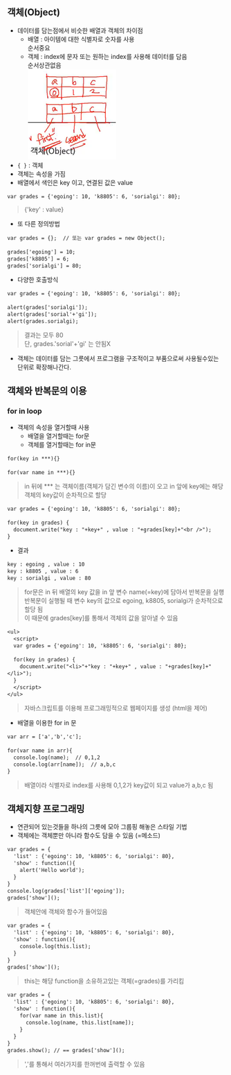 ## 객체(Object)
- 데이터를 담는점에서 비슷한 배열과 객체의 차이점
    - 배열 : 아이템에 대한 식별자로 숫자를 사용<br/>순서중요
    - 객체 : index에 문자 또는 원하는 index를 사용해 데이터를 담음<br/>순서상관없음
<br/>![이미지](images/js21.png)<br/>
- `{ }` : 객체
- 객체는 속성을 가짐
- 배열에서 색인은 key 이고, 연결된 값은 value
```
var grades = {'egoing': 10, 'k8805': 6, 'sorialgi': 80};
```
> {'key' : value}

- 또 다른 정의방법
```
var grades = {};  // 또는 var grades = new Object();

grades['egoing'] = 10;
grades['k8805'] = 6;
grades['sorialgi'] = 80;
```
- 다양한 호출방식
```
var grades = {'egoing': 10, 'k8805': 6, 'sorialgi': 80};

alert(grades['sorialgi']);
alert(grades['sorial'+'gi']);
alert(grades.sorialgi);
```
> 결과는 모두 80<br/>단, grades.'sorial'+'gi' 는 안됨X

- 객체는 데이터를 담는 그릇에서 프로그램을 구조적이고 부품으로써 사용될수있는 단위로 확장해나간다.

## 객체와 반복문의 이용
### for in loop
- 객체의 속성을 열거할때 사용
    - 배열을 열거할때는 for문
    - 객체를 열거할때는 for in문
        
```
for(key in ***){}

for(var name in ***){}
```
> in 뒤에 *** 는 객체이름(객체가 담긴 변수의 이름)이 오고 in 앞에 key에는 해당 객체의 key값이 순차적으로 할당 
```
var grades = {'egoing': 10, 'k8805': 6, 'sorialgi': 80};

for(key in grades) {
  document.write("key : "+key+" , value : "+grades[key]+"<br />");
}
```
- 결과
```
key : egoing , value : 10
key : k8805 , value : 6
key : sorialgi , value : 80
```
> for문은 in 뒤 배열의 key 값을 in 앞 변수 name(=key)에 담아서 반복문을 실행<br />반복문이 실행될 때 변수 key의 값으로 egoing, k8805, sorialgi가 순차적으로 할당 됨<br />이 때문에 grades[key]를 통해서 객체의 값을 알아낼 수 있음
```
<ul>
  <script>
  var grades = {'egoing': 10, 'k8805': 6, 'sorialgi': 80};

  for(key in grades) {
    document.write("<li>"+"key : "+key+" , value : "+grades[key]+"</li>");
  }
  </script>
</ul>
```
> 자바스크립트를 이용해 프로그래밍적으로 웹페이지를 생성 (html을 제어)

- 배열을 이용한 for in 문
```
var arr = ['a','b','c'];

for(var name in arr){
  console.log(name);  // 0,1,2
  console.log(arr[name]);  // a,b,c
}
```
> 배열이라 식별자로 index를 사용해 0,1,2가 key값이 되고 value가 a,b,c 됨


## 객체지향 프로그래밍
- 연관되어 있는것들을 하나의 그릇에 모아 그룹핑 해놓은 스타일 기법
- 객체에는 객체뿐만 아니라 함수도 담을 수 있음 (=메소드)
```
var grades = { 
  'list' : {'egoing': 10, 'k8805': 6, 'sorialgi': 80},
  'show' : function(){
    alert('Hello world');
  }
}
console.log(grades['list']['egoing']);
grades['show']();
```
> 객체안에 객체와 함수가 들어있음
```
var grades = {
  'list' : {'egoing': 10, 'k8805': 6, 'sorialgi': 80},
  'show' : function(){
    console.log(this.list);
  }
}
grades['show']();
```
> this는 해당 function을 소유하고있는 객체(=grades)를 가리킴
```
var grades = {
  'list' : {'egoing': 10, 'k8805': 6, 'sorialgi': 80},
  'show' : function(){
    for(var name in this.list){
      console.log(name, this.list[name]);
    }
  }
}	
grades.show(); // == grades['show']();
```
> ','를 통해서 여러가지를 한꺼번에 출력할 수 있음
